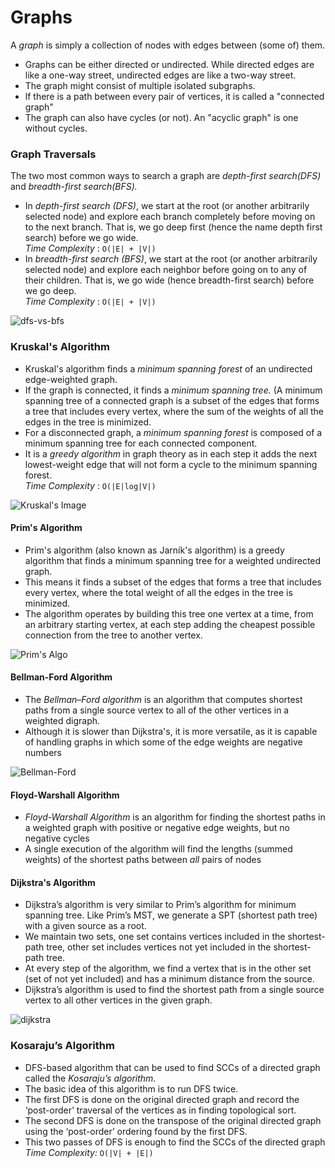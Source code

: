 # Graphs
A _graph_ is simply a collection of nodes with edges between (some of) them.  <br>
* Graphs can be either directed or undirected. While directed edges are like a 
one-way street, undirected edges are like a two-way street. <br>
* The graph might consist of multiple isolated subgraphs. <br>
* lf there is a path between every pair of vertices, it is called a "connected graph" <br>
* The graph can also have cycles (or not). An "acyclic graph" is one without cycles. <br>

### Graph Traversals 
The two most common ways to search a graph are _depth-first search(DFS)_ and _breadth-first search(BFS)._ 
* In *depth-first search (DFS)*, we start at the root (or another arbitrarily selected node) and explore each branch completely before moving on to the next branch. That is, we go deep first (hence the name depth first search) before we go wide.<br>
*Time Complexity*  : `O(|E| + |V|)`  
* In *breadth-first search (BFS)*, we start at the root (or another arbitrarily selected node) and explore each neighbor before going on to any of their children. That is, we go wide (hence breadth-first search) before we go deep. <br>
*Time Complexity*  : `O(|E| + |V|)` 

![dfs-vs-bfs](https://user-images.githubusercontent.com/85002425/147876026-81b5dfe7-6aae-4fd5-9222-30afd43ef7c5.gif)

### Kruskal's Algorithm
* Kruskal's algorithm finds a *minimum spanning forest* of an undirected edge-weighted graph. 
* If the graph is connected, it finds a *minimum spanning tree.* (A minimum spanning tree of a connected graph is a subset of the edges that forms a tree that includes every vertex, where the sum of the weights of all the edges in the tree is minimized.
* For a disconnected graph, a *minimum spanning forest* is composed of a minimum spanning tree for each connected component.
* It is a *greedy algorithm* in graph theory as in each step it adds the next lowest-weight edge that will not form a cycle to the minimum spanning forest. <br>
*Time Complexity*  : `O(|E|log|V|)`

<!-- ![kruskals](https://user-images.githubusercontent.com/85002425/147876375-622147ba-55da-44f7-96f0-f71424bd71d3.gif) -->

![Kruskal's Image](https://user-images.githubusercontent.com/85002425/148650362-2d0c79b9-6260-4e70-b141-ab7e26d900ca.png)




#### Prim's Algorithm
* Prim's algorithm (also known as Jarník's algorithm) is a greedy algorithm that finds a minimum spanning tree for a weighted undirected graph. 
* This means it finds a subset of the edges that forms a tree that includes every vertex, where the total weight of all the edges in the tree is minimized. 
* The algorithm operates by building this tree one vertex at a time, from an arbitrary starting vertex, at each step adding the cheapest possible connection from the tree to another vertex.

![Prim's Algo](https://user-images.githubusercontent.com/85002425/147876733-a19815c0-47a8-4df6-acc6-4a38e237a7f1.gif)


#### Bellman-Ford Algorithm
* The *Bellman–Ford algorithm* is an algorithm that computes shortest paths from a single source vertex to all of the other vertices in a weighted digraph. 
* Although it is slower than Dijkstra's, it is more versatile, as it is capable of handling graphs in which some of the edge weights are
  negative numbers

![Bellman-Ford](https://user-images.githubusercontent.com/85002425/147877047-6479281a-139f-4785-81e4-598123843183.gif)

#### Floyd-Warshall Algorithm
* *Floyd-Warshall Algorithm* is an algorithm for finding the shortest paths in a weighted graph with positive or negative edge weights, but
  no negative cycles
* A single execution of the algorithm will find the lengths (summed weights) of the shortest paths between *all* pairs of nodes
<!-- ![Floyd_warshall_gif](https://user-images.githubusercontent.com/85002425/147877110-26494d4e-92fc-4091-b80e-d6aca70b8dae.gif) -->

#### Dijkstra's Algorithm
* Dijkstra’s algorithm is very similar to Prim’s algorithm for minimum spanning tree. Like Prim’s MST, we generate a SPT (shortest path tree) with a given source as a root.
* We maintain two sets, one set contains vertices included in the shortest-path tree, other set includes vertices not yet included in the shortest-path tree.
* At every step of the algorithm, we find a vertex that is in the other set (set of not yet included) and has a minimum distance from the source.
* Dijkstra’s algorithm is used to find the shortest path from a single source vertex to all other vertices in the given graph. 

![dijkstra](https://user-images.githubusercontent.com/85002425/147876617-f2d5cc6c-0e16-468b-a0e5-e500b31b46eb.gif)


### Kosaraju’s Algorithm
* DFS-based algorithm that can be used to find SCCs of a directed graph called the *Kosaraju’s algorithm*.
*  The basic idea of this algorithm is to run DFS twice. 
*  The first DFS is done on the original directed graph and record the ‘post-order’ traversal of the vertices as in finding topological sort. 
*  The second DFS is done on the transpose of the original directed graph using the ‘post-order’ ordering found by the first DFS. 
*  This two passes of DFS is enough to find the SCCs of the directed graph
*Time Complexity:* `O(|V| + |E|)`

<!-- ![KosarajuAlgorithm](https://user-images.githubusercontent.com/85002425/148650367-d6d39509-246a-4dac-907e-bb37277c244a.gif) -->
